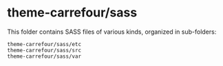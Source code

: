 # theme-carrefour/sass

This folder contains SASS files of various kinds, organized in sub-folders:

    theme-carrefour/sass/etc
    theme-carrefour/sass/src
    theme-carrefour/sass/var
